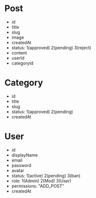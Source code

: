 # Post

- id
- title
- slug
- image
- createdAt
- status: 1(approved) 2(pending) 3(reject)
- content
- userId
- categoryId

# Category

- id
- title
- slug
- status: 1(approved) 2(pending)
- createdAt

# User

- id
- displayName
- email
- password
- avatar
- status: 1(active) 2(pending) 3(ban)
- role: 1(Admin) 2(Mod) 3(User)
- permissions: "ADD_POST"
- createdAt
